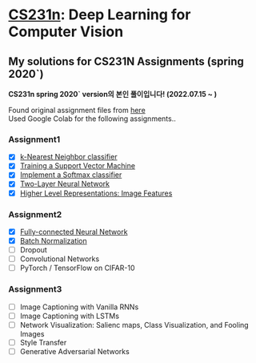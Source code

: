# [CS231n](http://cs231n.stanford.edu/): Deep Learning for Computer Vision
## My solutions for CS231N Assignments (spring 2020`)

**CS231n spring 2020` version의 본인 풀이입니다! (2022.07.15 ~ )**

Found original assignment files from [here](https://github.com/maxim5/cs231n-2020-spring)  
Used Google Colab for the following assignments..

### Assignment1
- [x] [k-Nearest Neighbor classifier](https://github.com/yxxshin/CS231N_assignments/blob/main/assignment1/knn.ipynb) 
- [x] [Training a Support Vector Machine](https://github.com/yxxshin/CS231N_assignments/blob/main/assignment1/svm.ipynb)
- [x] [Implement a Softmax classifier](https://github.com/yxxshin/CS231N_assignments/blob/main/assignment1/softmax.ipynb)
- [x] [Two-Layer Neural Network](https://github.com/yxxshin/CS231N_assignments/blob/main/assignment1/two_layer_net.ipynb)
- [x] [Higher Level Representations: Image Features](https://github.com/yxxshin/CS231N_assignments/blob/main/assignment1/features.ipynb)

### Assignment2
- [x] [Fully-connected Neural Network](https://github.com/yxxshin/CS231N_assignments/blob/main/assignment2/FullyConnectedNets.ipynb)
- [x] [Batch Normalization](https://github.com/yxxshin/CS231N_assignments/blob/main/assignment2/BatchNormalization.ipynb)
- [ ] Dropout
- [ ] Convolutional Networks
- [ ] PyTorch / TensorFlow on CIFAR-10

### Assignment3
- [ ] Image Captioning with Vanilla RNNs
- [ ] Image Captioning with LSTMs
- [ ] Network Visualization: Salienc maps, Class Visualization, and Fooling Images
- [ ] Style Transfer
- [ ] Generative Adversarial Networks

